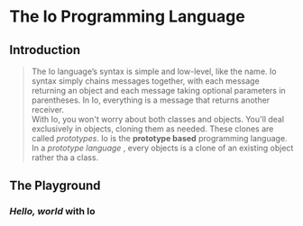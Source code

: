 # The Io Programming Language

## Introduction
>The Io language’s syntax is simple and
low-level, like the name. Io syntax simply chains messages together,
with each message returning an object and each message taking optional parameters in parentheses. In Io, everything is a message that
returns another receiver.  
With Io, you won't worry about both classes and objects. You'll deal exclusively in objects, cloning them as needed. These clones are called _prototypes_. Io is the **prototype based** programming language.  
In a _prototype language_ , every objects is a clone of an existing object rather tha a class.

## The Playground
### _Hello, world_ with Io

